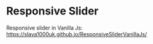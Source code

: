 # Responsive Slider
Responsive slider in Vanilla Js: https://slava1000uk.github.io/ResponsiveSliderVanillaJs/
